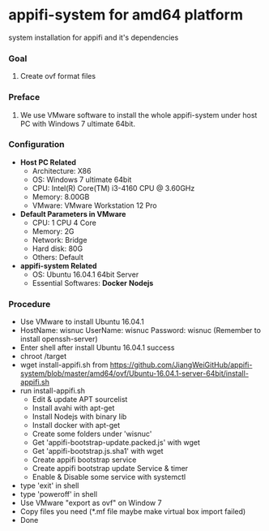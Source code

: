 # appifi-system for amd64 platform
system installation for appifi and it's dependencies

### Goal
  1. Create ovf format files

### Preface
  1. We use VMware software to install the whole appifi-system under host PC with Windows 7 ultimate 64bit.

### Configuration
+ **Host PC Related**
  - Architecture: X86
  - OS: Windows 7 ultimate 64bit
  - CPU: Intel(R) Core(TM) i3-4160 CPU @ 3.60GHz
  - Memory: 8.00GB
  - VMware: VMware Workstation 12 Pro
+ **Default Parameters in VMware**
  - CPU: 1 CPU 4 Core
  - Memory: 2G
  - Network: Bridge
  - Hard disk: 80G
  - Others: Default
+ **appifi-system Related**
  - OS: Ubuntu 16.04.1 64bit Server
  - Essential Softwares: **Docker** **Nodejs** 

### Procedure
+ Use VMware to install Ubuntu 16.04.1
+ HostName: wisnuc UserName: wisnuc Password: wisnuc (Remember to install openssh-server)
+ Enter shell after install Ubuntu 16.04.1 success
+ chroot /target
+ wget install-appifi.sh from https://github.com/JiangWeiGitHub/appifi-system/blob/master/amd64/ovf/Ubuntu-16.04.1-server-64bit/install-appifi.sh
+ run install-appifi.sh
  - Edit & update APT sourcelist
  - Install avahi with apt-get
  - Install Nodejs with binary lib
  - Install docker with apt-get
  - Create some folders under 'wisnuc'
  - Get 'appifi-bootstrap-update.packed.js' with wget
  - Get 'appifi-bootstrap.js.sha1' with wget
  - Create appifi bootstrap service
  - Create appifi bootstrap update Service & timer
  - Enable & Disable some service with systemctl
+ type 'exit' in shell
+ type 'poweroff' in shell
+ Use VMware "export as ovf" on Window 7
+ Copy files you need (*.mf file maybe make virtual box import failed)
+ Done
